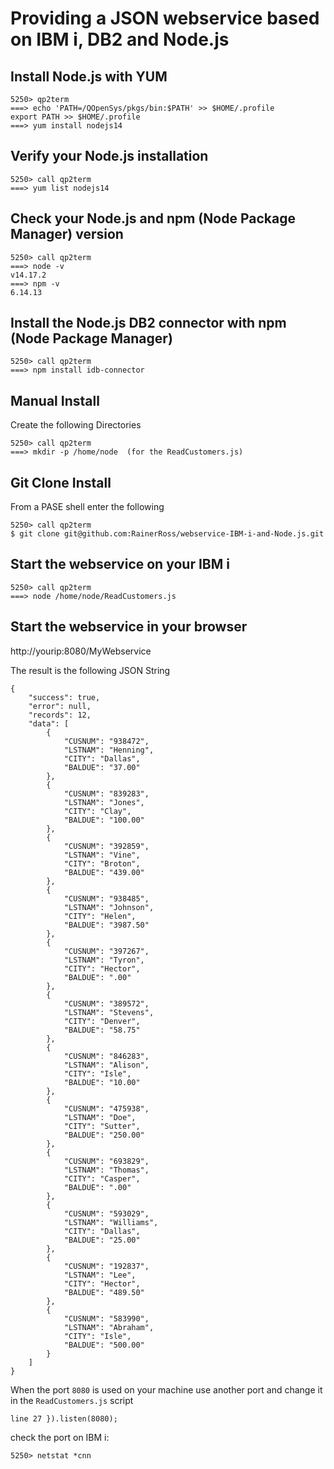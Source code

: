 # Providing a JSON webservice based on IBM i, DB2 and Node.js

## Install Node.js with YUM
```
5250> qp2term
===> echo 'PATH=/QOpenSys/pkgs/bin:$PATH' >> $HOME/.profile      
export PATH >> $HOME/.profile                               
===> yum install nodejs14
```
## Verify your Node.js installation
```
5250> call qp2term                        
===> yum list nodejs14
```
## Check your Node.js and npm (Node Package Manager) version
```
5250> call qp2term                        
===> node -v
v14.17.2
===> npm -v
6.14.13
```
## Install the Node.js DB2 connector with npm (Node Package Manager)
```
5250> call qp2term
===> npm install idb-connector
```
## Manual Install
Create the following Directories

```
5250> call qp2term
===> mkdir -p /home/node  (for the ReadCustomers.js)
```

## Git Clone Install
From a PASE shell enter the following

```
5250> call qp2term
$ git clone git@github.com:RainerRoss/webservice-IBM-i-and-Node.js.git
```

## Start the webservice on your IBM i

```
5250> call qp2term
===> node /home/node/ReadCustomers.js
```

## Start the webservice in your browser

http://yourip:8080/MyWebservice

The result is the following JSON String
```
{
    "success": true,
    "error": null,
    "records": 12,
    "data": [
        {
            "CUSNUM": "938472",
            "LSTNAM": "Henning",
            "CITY": "Dallas",
            "BALDUE": "37.00"
        },
        {
            "CUSNUM": "839283",
            "LSTNAM": "Jones",
            "CITY": "Clay",
            "BALDUE": "100.00"
        },
        {
            "CUSNUM": "392859",
            "LSTNAM": "Vine",
            "CITY": "Broton",
            "BALDUE": "439.00"
        },
        {
            "CUSNUM": "938485",
            "LSTNAM": "Johnson",
            "CITY": "Helen",
            "BALDUE": "3987.50"
        },
        {
            "CUSNUM": "397267",
            "LSTNAM": "Tyron",
            "CITY": "Hector",
            "BALDUE": ".00"
        },
        {
            "CUSNUM": "389572",
            "LSTNAM": "Stevens",
            "CITY": "Denver",
            "BALDUE": "58.75"
        },
        {
            "CUSNUM": "846283",
            "LSTNAM": "Alison",
            "CITY": "Isle",
            "BALDUE": "10.00"
        },
        {
            "CUSNUM": "475938",
            "LSTNAM": "Doe",
            "CITY": "Sutter",
            "BALDUE": "250.00"
        },
        {
            "CUSNUM": "693829",
            "LSTNAM": "Thomas",
            "CITY": "Casper",
            "BALDUE": ".00"
        },
        {
            "CUSNUM": "593029",
            "LSTNAM": "Williams",
            "CITY": "Dallas",
            "BALDUE": "25.00"
        },
        {
            "CUSNUM": "192837",
            "LSTNAM": "Lee",
            "CITY": "Hector",
            "BALDUE": "489.50"
        },
        {
            "CUSNUM": "583990",
            "LSTNAM": "Abraham",
            "CITY": "Isle",
            "BALDUE": "500.00"
        }
    ]
}
```

When the port `8080` is used on your machine use another port and change it in the `ReadCustomers.js` script
```
line 27 }).listen(8080);
```

check the port on IBM i: 

```
5250> netstat *cnn
```
